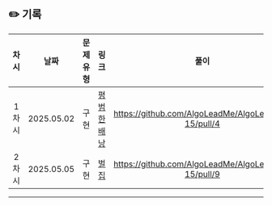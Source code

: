 ## ✏️ 기록   
 
 | 차시 |    날짜    | 문제유형 | 링크 | 풀이 |
 |:----:|:---------:|:----:|:-----:|:----:|
 | 1차시 | 2025.05.02 |  구현  | [평범한 배낭](https://www.acmicpc.net/problem/12865)|https://github.com/AlgoLeadMe/AlgoLeadMe-15/pull/4|
 | 2차시 | 2025.05.05 |  구현  | [벌집](https://www.acmicpc.net/problem/2292)|https://github.com/AlgoLeadMe/AlgoLeadMe-15/pull/9|
 ---

